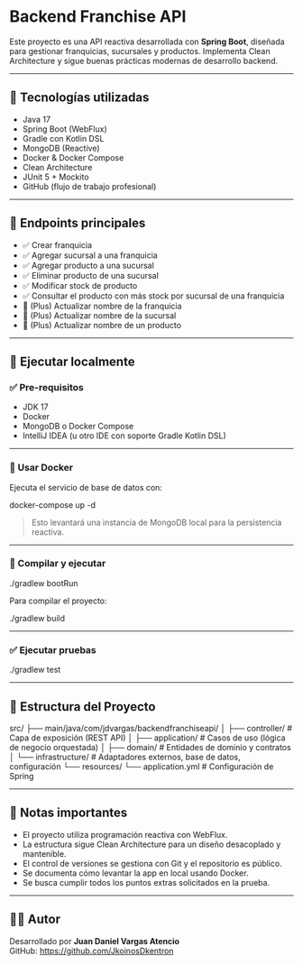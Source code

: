 # Backend Franchise API

Este proyecto es una API reactiva desarrollada con **Spring Boot**, diseñada para gestionar franquicias, sucursales y productos. Implementa Clean Architecture y sigue buenas prácticas modernas de desarrollo backend.

---

## 🧱 Tecnologías utilizadas

- Java 17
- Spring Boot (WebFlux)
- Gradle con Kotlin DSL
- MongoDB (Reactive)
- Docker & Docker Compose
- Clean Architecture
- JUnit 5 + Mockito
- GitHub (flujo de trabajo profesional)

---

## 🚀 Endpoints principales

- ✅ Crear franquicia
- ✅ Agregar sucursal a una franquicia
- ✅ Agregar producto a una sucursal
- ✅ Eliminar producto de una sucursal
- ✅ Modificar stock de producto
- ✅ Consultar el producto con más stock por sucursal de una franquicia
- 🔁 (Plus) Actualizar nombre de la franquicia
- 🔁 (Plus) Actualizar nombre de la sucursal
- 🔁 (Plus) Actualizar nombre de un producto

---

## 🧪 Ejecutar localmente

### ✅ Pre-requisitos

- JDK 17
- Docker
- MongoDB o Docker Compose
- IntelliJ IDEA (u otro IDE con soporte Gradle Kotlin DSL)

---

### 🐳 Usar Docker

Ejecuta el servicio de base de datos con:

docker-compose up -d

> Esto levantará una instancia de MongoDB local para la persistencia reactiva.

---

### 🔧 Compilar y ejecutar

./gradlew bootRun

Para compilar el proyecto:

./gradlew build

---

### ✅ Ejecutar pruebas

./gradlew test

---

## 📁 Estructura del Proyecto

src/
├── main/java/com/jdvargas/backendfranchiseapi/
│   ├── controller/        # Capa de exposición (REST API)
│   ├── application/       # Casos de uso (lógica de negocio orquestada)
│   ├── domain/            # Entidades de dominio y contratos
│   └── infrastructure/    # Adaptadores externos, base de datos, configuración
└── resources/
└── application.yml    # Configuración de Spring

---

## 📌 Notas importantes

- El proyecto utiliza programación reactiva con WebFlux.
- La estructura sigue Clean Architecture para un diseño desacoplado y mantenible.
- El control de versiones se gestiona con Git y el repositorio es público.
- Se documenta cómo levantar la app en local usando Docker.
- Se busca cumplir todos los puntos extras solicitados en la prueba.

---

## 👨‍💻 Autor

Desarrollado por **Juan Daniel Vargas Atencio**  
GitHub: https://github.com/JkoinosDkentron
